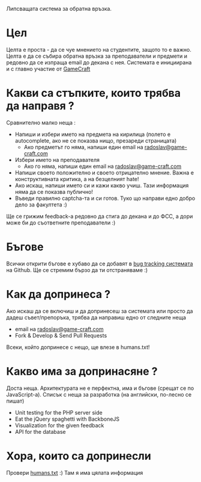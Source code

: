 Липсващата система за обратна връзка.

# Цел
Целта е проста - да се чуе мнението на студентите, защото то е важно.
Целта е да се събира обратна връзка за преподаватели и предмети и редовно да се изпраща email до декана с нея.
Системата е инициирана и с главно участие от [GameCraft](http://game-craft.com/)

# Какви са стъпките, които трябва да направя ?
Сравнително малко неща :

* Напиши и избери името на предмета на кирилица (полето е autocomplete, ако не се показва нищо, презареди страницата)
	* Ако предметът го няма, напиши един email на radoslav@game-craft.com
* Избери името на преподавателя 
	* Ако го няма, напиши един email на radoslav@game-craft.com
* Напиши своето положително и своето отрицателно мнение. Важна е конструктивната критика, а на безцелният hate!
* Ако искаш, напиши името си и кажи какво учиш. Тази информация няма да се показва публично!
* Въведи правилно captcha-та и си готов. Туко що направи едно добро дело за факултета :)

Ще се грижим feedback-а редовно да стига до декана и до ФСС, а дори може би до съответните преподаватели :)

# Бъгове
Всички открити бъгове е хубаво да се добавят в [bug tracking системата](https://github.com/RadoRado/Fmi-Feedback/issues) на Github. Ще се стремим бързо да ти отстраняваме :)

# Как да допринеса ?
Ако искаш да се включиш и да допринесеш за системата или просто да дадеш съвет/препоръка, трябва да направиш едно от следните неща

* email на radoslav@game-craft.com
* Fork & Develop & Send Pull Requests

Всеки, който допринесе с нещо, ще влезе в humans.txt!

# Какво има за допринасяне ?
Доста неща. 
Архитектурата не е перфектна, има и бъгове (срещат се по JavaScript-a).
Списък с неща за разработка (на английски, по-лесно се пишат)

* Unit testing for the PHP server side
* Eat the jQuery spaghetti with BackboneJS
* Visualization for the given feedback
* API for the database

# Хора, които са допринесли
Провери [humans.txt](https://github.com/RadoRado/Fmi-Feedback/blob/master/humans.txt) :) Там я има цялата информация